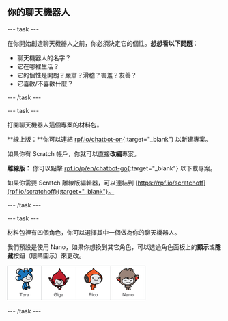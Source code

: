 ## 你的聊天機器人

--- task ---

在你開始創造聊天機器人之前，你必須決定它的個性。**想想看以下問題**：

+ 聊天機器人的名字？
+ 它在哪裡生活？
+ 它的個性是開朗？嚴肅？滑稽？害羞？友善？
+ 它喜歡/不喜歡什麼？

--- /task ---

--- task ---

打開聊天機器人這個專案的材料包。

**線上版：**你可以連結 [rpf.io/chatbot-on](https://rpf.io/chatbot-on){:target="_blank"} 以新建專案。

如果你有 Scratch 帳戶，你就可以直接**改編**專案。

**離線版：** 你可以點擊 [rpf.io/p/en/chatbot-go](https://rpf.io/p/zh-TW/chatbot-go){:target="_blank"} 以下載專案。

如果你需要 Scratch 離線版編輯器，可以連結到 [https://rpf.io/scratchoff](rpf.io/scratchoff){:target="_blank"}。

--- /task ---

--- task ---

材料包裡有四個角色，你可以選擇其中一個做為你的聊天機器人。

我們預設是使用 Nano，如果你想換到其它角色，可以透過角色面板上的**顯示**或**隱藏**按鈕（眼睛圖示）來更改。

![選個角色](images/chatbot-characters.png)

--- /task ---
